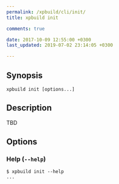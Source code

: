 ```yaml
---
permalink: /xpbuild/cli/init/
title: xpbuild init

comments: true

date: 2017-10-09 12:55:00 +0300
last_updated: 2019-07-02 23:14:05 +0300

---
```


## Synopsis

```
xpbuild init [options...] 
```

## Description

TBD


## Options

### Help (`--help`)

```
$ xpbuild init --help
...
```
